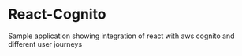 # React-Cognito
Sample application showing integration of react with aws cognito and different user journeys
